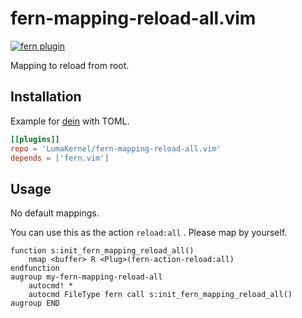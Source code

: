 # fern-mapping-reload-all.vim

[![fern plugin](https://img.shields.io/badge/🌿%20fern-plugin-yellowgreen)](https://github.com/lambdalisue/fern.vim)

Mapping to reload from root.

## Installation

Example for [dein](https://github.com/Shougo/dein.vim) with TOML.

```toml
[[plugins]]
repo = 'LumaKernel/fern-mapping-reload-all.vim'
depends = ['fern.vim']
```

## Usage

No default mappings.

You can use this as the action `reload:all` . Please map by yourself.

```vim
function s:init_fern_mapping_reload_all()
    nmap <buffer> R <Plug>(fern-action-reload:all)
endfunction
augroup my-fern-mapping-reload-all
    autocmd! *
    autocmd FileType fern call s:init_fern_mapping_reload_all()
augroup END
```

